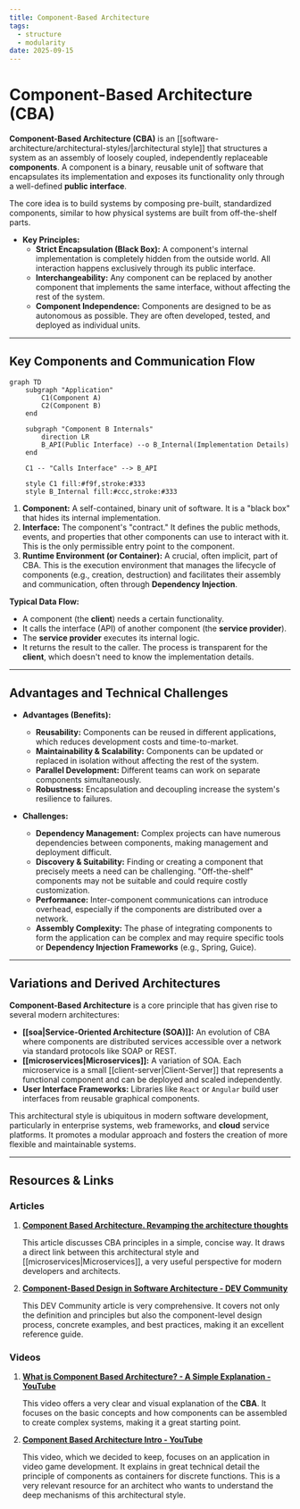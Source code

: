 ```yaml
---
title: Component-Based Architecture
tags:
  - structure
  - modularity
date: 2025-09-15
---
```

# Component-Based Architecture (CBA)

**Component-Based Architecture (CBA)** is an [[software-architecture/architectural-styles/|architectural style]] that structures a system as an assembly of loosely coupled, independently replaceable **components**. A component is a binary, reusable unit of software that encapsulates its implementation and exposes its functionality only through a well-defined **public interface**.

The core idea is to build systems by composing pre-built, standardized components, similar to how physical systems are built from off-the-shelf parts.

* **Key Principles:**
    * **Strict Encapsulation (Black Box):** A component's internal implementation is completely hidden from the outside world. All interaction happens exclusively through its public interface.
    * **Interchangeability:** Any component can be replaced by another component that implements the same interface, without affecting the rest of the system.
    * **Component Independence:** Components are designed to be as autonomous as possible. They are often developed, tested, and deployed as individual units.

---

## Key Components and Communication Flow

```mermaid
graph TD
    subgraph "Application"
        C1(Component A)
        C2(Component B)
    end

    subgraph "Component B Internals"
        direction LR
        B_API(Public Interface) --o B_Internal(Implementation Details)
    end

    C1 -- "Calls Interface" --> B_API

    style C1 fill:#f9f,stroke:#333
    style B_Internal fill:#ccc,stroke:#333
```

1.  **Component:** A self-contained, binary unit of software. It is a "black box" that hides its internal implementation.
2.  **Interface:** The component's "contract." It defines the public methods, events, and properties that other components can use to interact with it. This is the only permissible entry point to the component.
3.  **Runtime Environment (or Container):** A crucial, often implicit, part of CBA. This is the execution environment that manages the lifecycle of components (e.g., creation, destruction) and facilitates their assembly and communication, often through **Dependency Injection**.

**Typical Data Flow:**
* A component (the **client**) needs a certain functionality.
* It calls the interface (API) of another component (the **service provider**).
* The **service provider** executes its internal logic.
* It returns the result to the caller. The process is transparent for the **client**, which doesn't need to know the implementation details.

---

## Advantages and Technical Challenges

* **Advantages (Benefits):**
    * **Reusability:** Components can be reused in different applications, which reduces development costs and time-to-market.
    * **Maintainability & Scalability:** Components can be updated or replaced in isolation without affecting the rest of the system.
    * **Parallel Development:** Different teams can work on separate components simultaneously.
    * **Robustness:** Encapsulation and decoupling increase the system's resilience to failures.

* **Challenges:**
    * **Dependency Management:** Complex projects can have numerous dependencies between components, making management and deployment difficult.
    * **Discovery & Suitability:** Finding or creating a component that precisely meets a need can be challenging. "Off-the-shelf" components may not be suitable and could require costly customization.
    * **Performance:** Inter-component communications can introduce overhead, especially if the components are distributed over a network.
    * **Assembly Complexity:** The phase of integrating components to form the application can be complex and may require specific tools or **Dependency Injection Frameworks** (e.g., Spring, Guice).

---

## Variations and Derived Architectures

**Component-Based Architecture** is a core principle that has given rise to several modern architectures:

* **[[soa|Service-Oriented Architecture (SOA)]]:** An evolution of CBA where components are distributed services accessible over a network via standard protocols like SOAP or REST.
* **[[microservices|Microservices]]:** A variation of SOA. Each microservice is a small [[client-server|Client-Server]] that represents a functional component and can be deployed and scaled independently.
* **User Interface Frameworks:** Libraries like `React` or `Angular` build user interfaces from reusable graphical components.

This architectural style is ubiquitous in modern software development, particularly in enterprise systems, web frameworks, and **cloud** service platforms. It promotes a modular approach and fosters the creation of more flexible and maintainable systems.

---

## **Resources & Links**

### **Articles**

1.  **[Component Based Architecture. Revamping the architecture thoughts](https://medium.com/omarelgabrys-blog/component-based-architecture-3c3c23c7e348)**
    
    This article discusses CBA principles in a simple, concise way. It draws a direct link between this architectural style and [[microservices|Microservices]], a very useful perspective for modern developers and architects.
    
2.  **[Component-Based Design in Software Architecture - DEV Community](https://dev.to/lovestaco/component-based-design-in-software-architecture-pbf)**
    
    This DEV Community article is very comprehensive. It covers not only the definition and principles but also the component-level design process, concrete examples, and best practices, making it an excellent reference guide.

### **Videos**

1.  **[What is Component Based Architecture? - A Simple Explanation - YouTube](https://www.youtube.com/watch?v=inu5XtR4VZ8)**
    
    This video offers a very clear and visual explanation of the **CBA**. It focuses on the basic concepts and how components can be assembled to create complex systems, making it a great starting point.

2.  **[Component Based Architecture Intro - YouTube](https://www.youtube.com/watch?v=X9hk56yyyu4)**
    
    This video, which we decided to keep, focuses on an application in video game development. It explains in great technical detail the principle of components as containers for discrete functions. This is a very relevant resource for an architect who wants to understand the deep mechanisms of this architectural style.
